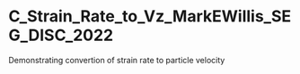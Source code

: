 # C_Strain_Rate_to_Vz_MarkEWillis_SEG_DISC_2022
 Demonstrating convertion of strain rate to particle velocity

